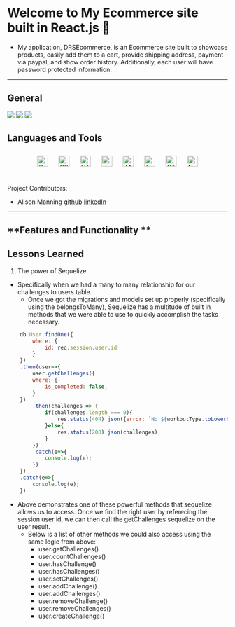 # **Welcome to My Ecommerce site built in React.js 👋** <!-- omit in toc -->

* My application, DRSEcommerce, is an Ecommerce site built to showcase products, easily add them to a cart, provide shipping address, payment via paypal, and show order history. Additionally, each user will have password protected information.

<hr>

## **General**

![](https://img.shields.io/badge/javascript%20-%23323330.svg?&style=for-the-badge&logo=javascript&logoColor=%23F7DF1E)
![](https://img.shields.io/badge/html5%20-%23E34F26.svg?&style=for-the-badge&logo=html5&logoColor=white)
![](https://img.shields.io/badge/css3%20-%231572B6.svg?&style=for-the-badge&logo=css3&logoColor=white)

## Languages and Tools  
<div align="center">  
<img style="margin: 10px" src="https://profilinator.rishav.dev/skills-assets/react-original-wordmark.svg" alt="React" height="25" />  
<img style="margin: 10px" src="https://profilinator.rishav.dev/skills-assets/css3-original-wordmark.svg" alt="CSS3" height="25" />  
<img style="margin: 10px" src="https://profilinator.rishav.dev/skills-assets/html5-original-wordmark.svg" alt="HTML5" height="25" />  
<img style="margin: 10px" src="https://profilinator.rishav.dev/skills-assets/javascript-original.svg" alt="JavaScript" height="25" />  
<img style="margin: 10px" src="https://profilinator.rishav.dev/skills-assets/mongodb-original-wordmark.svg" alt="MongoDB" height="25" />  
<img style="margin: 10px" src="https://profilinator.rishav.dev/skills-assets/express-original-wordmark.svg" alt="Express.js" height="25" />  
<img style="margin: 10px" src="https://profilinator.rishav.dev/skills-assets/git-scm-icon.svg" alt="Git" height="25" />  
<img style="margin: 10px" src="https://profilinator.rishav.dev/skills-assets/nodejs-original-wordmark.svg" alt="Node.js" height="25" />  
</div>  

<br/>  

Project Contributors:
* Alison Manning [github](https://github.com/alisonlauren) [linkedIn](https://www.linkedin.com/in/alison-manning-9a25391b1/)

<hr>

## **Features and Functionality **

## **Lessons Learned**
1. The power of Sequelize
* Specifically when we had a many to many relationship for our challenges to users table.
  * Once we got the migrations and models set up properly (specifically using the belongsToMany), Sequelize has a multitude of built in methods that we were able to use to quickly accomplish the tasks necessary.
```js
    db.User.findOne({
        where: {
            id: req.session.user.id
        }
    })
    .then(user=>{
        user.getChallenges({
        where: {
            is_completed: false,
        }
    })
        .then(challenges => {
            if(challenges.length === 0){
                res.status(404).json({error: `No ${workoutType.toLowerCase()} challenges found`})
            }else{
                res.status(200).json(challenges);
            }
        })
        .catch(e=>{
            console.log(e);
        })
    })
    .catch(e=>{
        console.log(e);
    })
```
* Above demonstrates one of these powerful methods that sequelize allows us to access. Once we find the right user by referecing the session user id, we can then call the getChallenges sequelize on the user result.
  * Below is a list of other methods we could also access using the same logic from above:
    * user.getChallenges()
    * user.countChallenges()
    * user.hasChallenge()
    * user.hasChallenges()
    * user.setChallenges()
    * user.addChallenge()
    * user.addChallenges()
    * user.removeChallenge()
    * user.removeChallenges()
    * user.createChallenge()

<!-- ## **Credit** and **Licenses** -->
